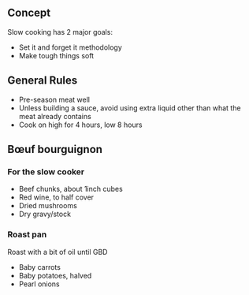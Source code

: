 ## Concept

Slow cooking has 2 major goals:
- Set it and forget it methodology
- Make tough things soft

## General Rules

- Pre-season meat well
- Unless building a sauce, avoid using extra liquid other than what the meat already contains
- Cook on high for 4 hours, low 8 hours

## Bœuf bourguignon

### For the slow cooker

 - Beef chunks, about 1inch cubes
 - Red wine, to half cover
 - Dried mushrooms
 - Dry gravy/stock

### Roast pan

Roast with a bit of oil until GBD

- Baby carrots
- Baby potatoes, halved
- Pearl onions

